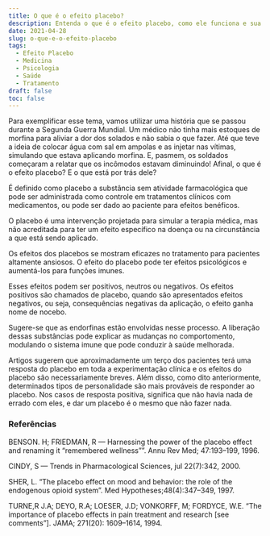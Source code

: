 ```yaml
---
title: O que é o efeito placebo?
description: Entenda o que é o efeito placebo, como ele funciona e sua importância na medicina.
date: 2021-04-28
slug: o-que-e-o-efeito-placebo
tags:
  - Efeito Placebo
  - Medicina
  - Psicologia
  - Saúde
  - Tratamento
draft: false
toc: false
---
```


Para exemplificar esse tema, vamos utilizar uma história que se passou durante a Segunda Guerra Mundial. Um médico não tinha mais estoques de morfina para aliviar a dor dos solados e não sabia o que fazer. Até que teve a ideia de colocar água com sal em ampolas e as injetar nas vítimas, simulando que estava aplicando morfina. E, pasmem, os soldados começaram a relatar que os incômodos estavam diminuindo! Afinal, o que é o efeito placebo? E o que está por trás dele?

É definido como placebo a substância sem atividade farmacológica que pode ser administrada como controle em tratamentos clínicos com medicamentos, ou pode ser dado ao paciente para efeitos benéficos.

O placebo é uma intervenção projetada para simular a terapia médica, mas não acreditada para ter um efeito específico na doença ou na circunstância a que está sendo aplicado.

Os efeitos dos placebos se mostram eficazes no tratamento para pacientes altamente ansiosos. O efeito do placebo pode ter efeitos psicológicos e aumentá-los para funções imunes.

Esses efeitos podem ser positivos, neutros ou negativos. Os efeitos positivos são chamados de placebo, quando são apresentados efeitos negativos, ou seja, consequências negativas da aplicação, o efeito ganha nome de nocebo.

Sugere-se que as endorfinas estão envolvidas nesse processo. A liberação dessas substâncias pode explicar as mudanças no comportomento, modulando o sistema imune que pode conduzir à saúde melhorada.

Artigos sugerem que aproximadamente um terço dos pacientes terá uma resposta do placebo em toda a experimentação clínica e os efeitos do placebo são necessariamente breves. Além disso, como dito anteriormente, determinados tipos de personalidade são mais prováveis de responder ao placebo. Nos casos de resposta positiva, significa que não havia nada de errado com eles, e dar um placebo é o mesmo que não fazer nada.

### Referências

BENSON. H; FRIEDMAN, R — Harnessing the power of the placebo effect and renaming it “remembered wellness””. Annu Rev Med; 47:193–199, 1996.

CINDY, S — Trends in Pharmacological Sciences, jul 22(7):342, 2000.

SHER, L. “The placebo effect on mood and behavior: the role of the endogenous opioid system”. Med Hypotheses;48(4):347–349, 1997.

TURNE,R J.A; DEYO, R.A; LOESER, J.D; VONKORFF, M; FORDYCE, W.E. “The importance of placebo effects in pain treatment and research [see comments”]. JAMA; 271(20): 1609–1614, 1994.

